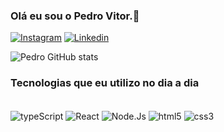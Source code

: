 
### Olá eu sou o Pedro Vitor.👋

[![Instagram](https://img.shields.io/badge/Instagram-E4405F?style=for-the-badge&logo=instagram&logoColor=white)](https://www.instagram.com/pedrovitor.3/)
[![Linkedin](https://img.shields.io/badge/LinkedIn-0077B5?style=for-the-badge&logo=linkedin&logoColor=white)](www.linkedin.com/in/pedro-vitor-gouveia-do-carmo-310596249)


![Pedro GitHub stats](https://github-readme-stats.vercel.app/api?username=Pedrovitor3&show_icons=true&theme=dracula)

### Tecnologias que eu utilizo no dia a dia

<div style="display: inline_block"> 
  <br/>
  <img align="center" alt="typeScript" src="https://img.shields.io/badge/TypeScript-007ACC?style=for-the-badge&logo=typescript&logoColor=white" />
  <img align="center" alt="React" src="https://img.shields.io/badge/React-20232A?style=for-the-badge&logo=react&logoColor=61DAFB" />
  <img align="center" alt="Node.Js" src="https://img.shields.io/badge/Node.js-43853D?style=for-the-badge&logo=node.js&logoColor=white" />
  <img align="center" alt="html5" src="https://img.shields.io/badge/HTML5-E34F26?style=for-the-badge&logo=html5&logoColor=white" />
  <img align="center" alt="css3" src="https://img.shields.io/badge/CSS3-1572B6?style=for-the-badge&logo=css3&logoColor=white" />

</div>
